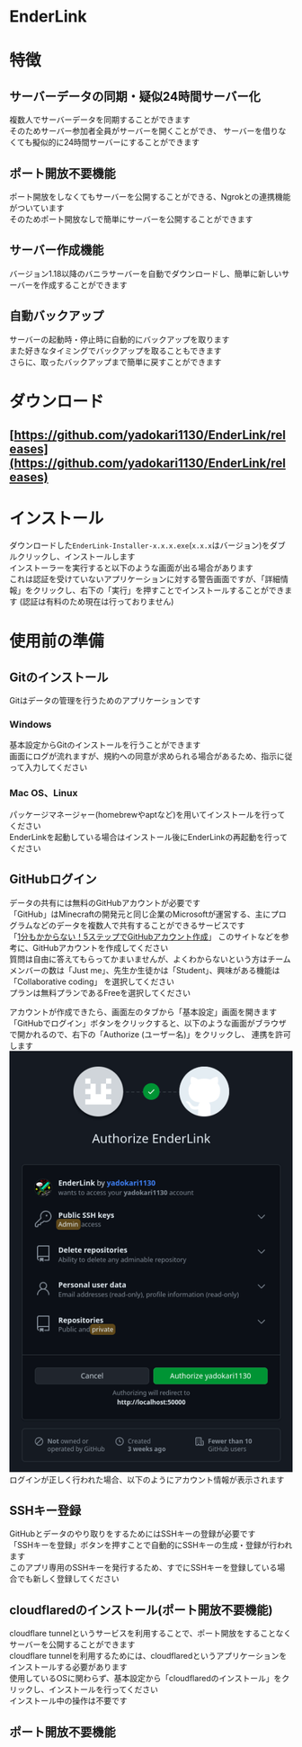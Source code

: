 # EnderLink

# 特徴
## サーバーデータの同期・疑似24時間サーバー化
複数人でサーバーデータを同期することができます  
そのためサーバー参加者全員がサーバーを開くことができ、
サーバーを借りなくても擬似的に24時間サーバーにすることができます

## ポート開放不要機能
ポート開放をしなくてもサーバーを公開することができる、Ngrokとの連携機能がついています  
そのためポート開放なしで簡単にサーバーを公開することができます

## サーバー作成機能
バージョン1.18以降のバニラサーバーを自動でダウンロードし、簡単に新しいサーバーを作成することができます

## 自動バックアップ
サーバーの起動時・停止時に自動的にバックアップを取ります  
また好きなタイミングでバックアップを取ることもできます  
さらに、取ったバックアップまで簡単に戻すことができます

# ダウンロード
## [https://github.com/yadokari1130/EnderLink/releases](https://github.com/yadokari1130/EnderLink/releases)

# インストール
ダウンロードした`EnderLink-Installer-x.x.x.exe`(`x.x.x`はバージョン)をダブルクリックし、インストールします  
インストーラーを実行すると以下のような画面が出る場合があります  
これは認証を受けていないアプリケーションに対する警告画面ですが、「詳細情報」をクリックし、右下の「実行」を押すことでインストールすることができます
(認証は有料のため現在は行っておりません)

# 使用前の準備
## Gitのインストール
Gitはデータの管理を行うためのアプリケーションです  
### Windows
基本設定からGitのインストールを行うことができます  
画面にログが流れますが、規約への同意が求められる場合があるため、指示に従って入力してください

### Mac OS、Linux
パッケージマネージャー(homebrewやaptなど)を用いてインストールを行ってください  
EnderLinkを起動している場合はインストール後にEnderLinkの再起動を行ってください

## GitHubログイン
データの共有には無料のGitHubアカウントが必要です  
「GitHub」はMinecraftの開発元と同じ企業のMicrosoftが運営する、主にプログラムなどのデータを複数人で共有することができるサービスです   
「[1分もかからない！5ステップでGitHubアカウント作成](https://reffect.co.jp/html/create_github_account_first_time)」
このサイトなどを参考に、GitHubアカウントを作成してください  
質問は自由に答えてもらってかまいませんが、よくわからないという方はチームメンバーの数は「Just me」、先生か生徒かは「Student」、興味がある機能は「Collaborative coding」 を選択してください  
プランは無料プランであるFreeを選択してください

アカウントが作成できたら、画面左のタブから「基本設定」画面を開きます  
「GitHubでログイン」ボタンをクリックすると、以下のような画面がブラウザで開かれるので、右下の「Authorize (ユーザー名)」をクリックし、
連携を許可します
![](./ScreenShot/GitHub_OAuth.png)  
ログインが正しく行われた場合、以下のようにアカウント情報が表示されます

## SSHキー登録
GitHubとデータのやり取りをするためにはSSHキーの登録が必要です  
「SSHキーを登録」ボタンを押すことで自動的にSSHキーの生成・登録が行われます  
このアプリ専用のSSHキーを発行するため、すでにSSHキーを登録している場合でも新しく登録してください

## cloudflaredのインストール(ポート開放不要機能)
cloudflare tunnelというサービスを利用することで、ポート開放をすることなくサーバーを公開することができます  
cloudflare tunnelを利用するためには、cloudflaredというアプリケーションをインストールする必要があります  
使用しているOSに関わらず、基本設定から「cloudflaredのインストール」をクリックし、インストールを行ってください  
インストール中の操作は不要です

## ポート開放不要機能
